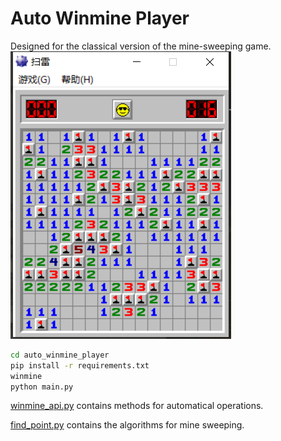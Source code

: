 # Auto Winmine Player
Designed for the classical version of the mine-sweeping game.
![](sight.png)
``` bash
cd auto_winmine_player
pip install -r requirements.txt
winmine
python main.py
```
[winmine_api.py](winmine_api.py) contains methods for automatical operations.

[find_point.py](find_point.py) contains the algorithms for mine sweeping.
